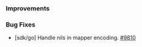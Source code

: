 ### Improvements

### Bug Fixes

- [sdk/go] Handle nils in mapper encoding.
  [#9810](https://github.com/pulumi/pulumi/pull/9810)

